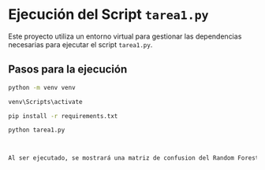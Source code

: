# Ejecución del Script `tarea1.py`

Este proyecto utiliza un entorno virtual para gestionar las dependencias necesarias para ejecutar el script `tarea1.py`.

## Pasos para la ejecución

```bash
python -m venv venv

venv\Scripts\activate

pip install -r requirements.txt

python tarea1.py



Al ser ejecutado, se mostrará una matriz de confusion del Random Forest, se debe cerrar para mostrar la siguiente que será la de Regresión logística y luego al cerrarla, mostrará la de KNN. Además en terminar se mostrarán las matrices como tablas. Finalmente por la terminal se imprime una tabla comparando los modelos con las metricas.